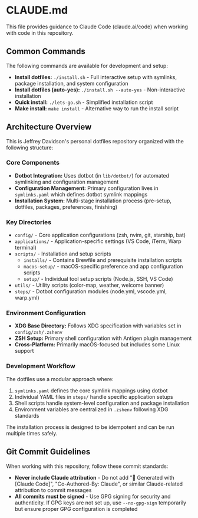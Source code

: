 # CLAUDE.md

This file provides guidance to Claude Code (claude.ai/code) when working with code in this repository.

## Common Commands

The following commands are available for development and setup:

- **Install dotfiles:** `./install.sh` - Full interactive setup with symlinks, package installation, and system configuration
- **Install dotfiles (auto-yes):** `./install.sh --auto-yes` - Non-interactive installation
- **Quick install:** `./lets-go.sh` - Simplified installation script
- **Make install:** `make install` - Alternative way to run the install script

## Architecture Overview

This is Jeffrey Davidson's personal dotfiles repository organized with the following structure:

### Core Components

- **Dotbot Integration:** Uses dotbot (in `lib/dotbot/`) for automated symlinking and configuration management
- **Configuration Management:** Primary configuration lives in `symlinks.yaml` which defines dotbot symlink mappings
- **Installation System:** Multi-stage installation process (pre-setup, dotfiles, packages, preferences, finishing)

### Key Directories

- `config/` - Core application configurations (zsh, nvim, git, starship, bat)
- `applications/` - Application-specific settings (VS Code, iTerm, Warp terminal)
- `scripts/` - Installation and setup scripts
  - `installs/` - Contains Brewfile and prerequisite installation scripts
  - `macos-setup/` - macOS-specific preference and app configuration scripts
  - `setup/` - Individual tool setup scripts (Node.js, SSH, VS Code)
- `utils/` - Utility scripts (color-map, weather, welcome banner)
- `steps/` - Dotbot configuration modules (node.yml, vscode.yml, warp.yml)

### Environment Configuration

- **XDG Base Directory:** Follows XDG specification with variables set in `config/zsh/.zshenv`
- **ZSH Setup:** Primary shell configuration with Antigen plugin management
- **Cross-Platform:** Primarily macOS-focused but includes some Linux support

### Development Workflow

The dotfiles use a modular approach where:
1. `symlinks.yaml` defines the core symlink mappings using dotbot
2. Individual YAML files in `steps/` handle specific application setups
3. Shell scripts handle system-level configuration and package installation
4. Environment variables are centralized in `.zshenv` following XDG standards

The installation process is designed to be idempotent and can be run multiple times safely.

## Git Commit Guidelines

When working with this repository, follow these commit standards:

- **Never include Claude attribution** - Do not add "🤖 Generated with [Claude Code]", "Co-Authored-By: Claude", or similar Claude-related attribution to commit messages
- **All commits must be signed** - Use GPG signing for security and authenticity. If GPG keys are not set up, use `--no-gpg-sign` temporarily but ensure proper GPG configuration is completed